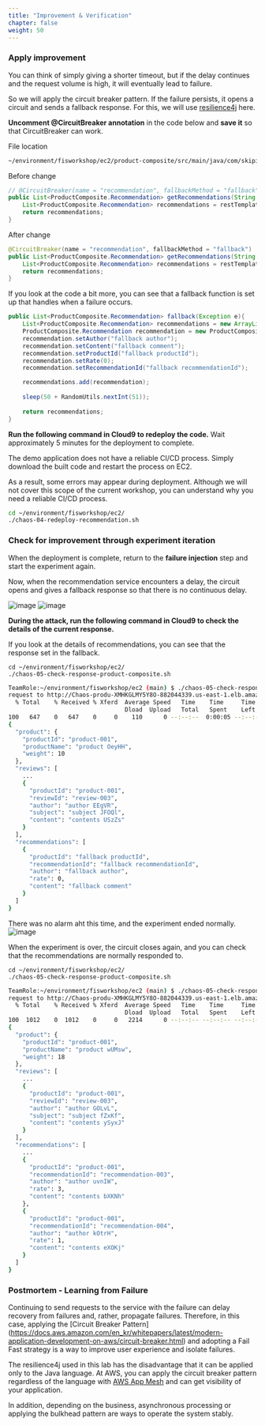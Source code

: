 ```yaml
---
title: "Improvement & Verification"
chapter: false
weight: 50
---
```


### Apply improvement

You can think of simply giving a shorter timeout, but if the delay continues and the request volume is high, it will eventually lead to failure.

So we will apply the circuit breaker pattern. If the failure persists, it opens a circuit and sends a fallback response. For this, we will use [resilience4j](https://resilience4j.readme.io/docs) here.

**Uncomment @CircuitBreaker annotation** in the code below and **save it** so that CircuitBreaker can work.

File location
```bash
~/environment/fisworkshop/ec2/product-composite/src/main/java/com/skipio/demo/chaos/fis/composite/product/RecommendationService.java
```

Before change
```java
// @CircuitBreaker(name = "recommendation", fallbackMethod = "fallback")
public List<ProductComposite.Recommendation> getRecommendations(String productId){
    List<ProductComposite.Recommendation> recommendations = restTemplate.exchange("http://recommendation/products/"+productId+"/recommendations", HttpMethod.GET, null, new ParameterizedTypeReference<List<ProductComposite.Recommendation>>() {}).getBody();
    return recommendations;
}
```

After change
```java
@CircuitBreaker(name = "recommendation", fallbackMethod = "fallback")
public List<ProductComposite.Recommendation> getRecommendations(String productId){
    List<ProductComposite.Recommendation> recommendations = restTemplate.exchange("http://recommendation/products/"+productId+"/recommendations", HttpMethod.GET, null, new ParameterizedTypeReference<List<ProductComposite.Recommendation>>() {}).getBody();
    return recommendations;
}
```

If you look at the code a bit more, you can see that a fallback function is set up that handles when a failure occurs. 
```java
public List<ProductComposite.Recommendation> fallback(Exception e){
    List<ProductComposite.Recommendation> recommendations = new ArrayList<>();
    ProductComposite.Recommendation recommendation = new ProductComposite.Recommendation();
    recommendation.setAuthor("fallback author");
    recommendation.setContent("fallback comment");
    recommendation.setProductId("fallback productId");
    recommendation.setRate(0);
    recommendation.setRecommendationId("fallback recommendationId");

    recommendations.add(recommendation);
    
    sleep(50 + RandomUtils.nextInt(51));
    
    return recommendations;
}
```

**Run the following command in Cloud9 to redeploy the code.** Wait approximately 5 minutes for the deployment to complete. 

The demo application does not have a reliable CI/CD process. Simply download the built code and restart the process on EC2.

As a result, some errors may appear during deployment. Although we will not cover this scope of the current workshop, you can understand why you need a reliable CI/CD process. 

```bash
cd ~/environment/fisworkshop/ec2/
./chaos-04-redeploy-recommendation.sh
```

### Check for improvement through experiment iteration
When the deployment is complete, return to the **failure injection** step and start the experiment again.

Now, when the recommendation service encounters a delay, the circuit opens and gives a fallback response so that there is no continuous delay.

![image](/images/20_ec2/experiment01_12.png)
![image](/images/20_ec2/experiment01_13.png)

**During the attack, run the following command in Cloud9 to check the details of the current response.** 

If you look at the details of recommendations, you can see that the response set in the fallback. 

```
cd ~/environment/fisworkshop/ec2/
./chaos-05-check-response-product-composite.sh
```

```bash
TeamRole:~/environment/fisworkshop/ec2 (main) $ ./chaos-05-check-response-product-composite.sh
request to http://Chaos-produ-XMHKGLMY5Y8O-882044339.us-east-1.elb.amazonaws.com/product-composites/product-001
  % Total    % Received % Xferd  Average Speed   Time    Time     Time  Current
                                 Dload  Upload   Total   Spent    Left  Speed
100   647    0   647    0     0    110      0 --:--:--  0:00:05 --:--:--   177
{
  "product": {
    "productId": "product-001",
    "productName": "product OeyHH",
    "weight": 10
  },
  "reviews": [
    ...
    {
      "productId": "product-001",
      "reviewId": "review-003",
      "author": "author EEgVR",
      "subject": "subject JFOQl",
      "content": "contents USzZs"
    }
  ],
  "recommendations": [
    {
      "productId": "fallback productId",
      "recommendationId": "fallback recommendationId",
      "author": "fallback author",
      "rate": 0,
      "content": "fallback comment"
    }
  ]
}
```

There was no alarm aht this time, and the experiment ended normally. 
![image](/images/20_ec2/experiment01_14.png)

When the experiment is over, the circuit closes again, and you can check that the recommendations are normally responded to. 
```
cd ~/environment/fisworkshop/ec2/
./chaos-05-check-response-product-composite.sh
```

```bash
TeamRole:~/environment/fisworkshop/ec2 (main) $ ./chaos-05-check-response-product-composite.sh
request to http://Chaos-produ-XMHKGLMY5Y8O-882044339.us-east-1.elb.amazonaws.com/product-composites/product-001
  % Total    % Received % Xferd  Average Speed   Time    Time     Time  Current
                                 Dload  Upload   Total   Spent    Left  Speed
100  1012    0  1012    0     0   2214      0 --:--:-- --:--:-- --:--:--  2214
{
  "product": {
    "productId": "product-001",
    "productName": "product wUMsw",
    "weight": 18
  },
  "reviews": [
    ...
    {
      "productId": "product-001",
      "reviewId": "review-003",
      "author": "author GOLvL",
      "subject": "subject fZxKf",
      "content": "contents ySyxJ"
    }
  ],
  "recommendations": [
    ...
    {
      "productId": "product-001",
      "recommendationId": "recommendation-003",
      "author": "author uvnIW",
      "rate": 3,
      "content": "contents bXKNh"
    },
    {
      "productId": "product-001",
      "recommendationId": "recommendation-004",
      "author": "author kOtrH",
      "rate": 1,
      "content": "contents eXOKj"
    }
  ]
}
```

### Postmortem - Learning from Failure 
Continuing to send requests to the service with the failure can delay recovery from failures and, rather, propagate failures. Therefore, in this case, applying the [Circuit Breaker Pattern] (https://docs.aws.amazon.com/en_kr/whitepapers/latest/modern-application-development-on-aws/circuit-breaker.html) and adopting a Fail Fast strategy is a way to improve user experience and isolate failures. 

The resilience4j used in this lab has the disadvantage that it can be applied only to the Java language. At AWS, you can apply the circuit breaker pattern regardless of the language with [AWS App Mesh](https://aws.amazon.com/ko/app-mesh/?aws-app-mesh-blogs.sort-by=item.additionalFields.createdDate&aws-app-mesh-blogs.sort-order=desc&whats-new-cards.sort-by=item.additionalFields.postDateTime&whats-new-cards.sort-order=desc) and can get visibility of your application.

In addition, depending on the business, asynchronous processing or applying the bulkhead pattern are ways to operate the system stably.
